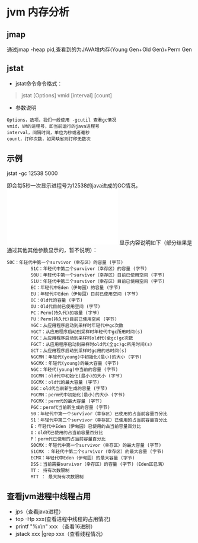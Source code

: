 # jvm 内存分析

## jmap
通过jmap -heap pid,查看到的为JAVA堆内存(Young Gen+Old Gen)+Perm Gen

## jstat

* jstat命令命令格式：
> jstat [Options] vmid [interval] [count]

* 参数说明
```
Options，选项，我们一般使用 -gcutil 查看gc情况
vmid，VM的进程号，即当前运行的java进程号
interval，间隔时间，单位为秒或者毫秒
count，打印次数，如果缺省则打印无数次
```

## 示例
jstat -gc 12538 5000

即会每5秒一次显示进程号为12538的java进成的GC情况，
![](images/gc.md)
显示内容说明如下（部分结果是通过其他其他参数显示的，暂不说明）：
```
S0C：年轻代中第一个survivor（幸存区）的容量 (字节) 
         S1C：年轻代中第二个survivor（幸存区）的容量 (字节) 
         S0U：年轻代中第一个survivor（幸存区）目前已使用空间 (字节) 
         S1U：年轻代中第二个survivor（幸存区）目前已使用空间 (字节) 
         EC：年轻代中Eden（伊甸园）的容量 (字节) 
         EU：年轻代中Eden（伊甸园）目前已使用空间 (字节) 
         OC：Old代的容量 (字节) 
         OU：Old代目前已使用空间 (字节) 
         PC：Perm(持久代)的容量 (字节) 
         PU：Perm(持久代)目前已使用空间 (字节) 
         YGC：从应用程序启动到采样时年轻代中gc次数 
         YGCT：从应用程序启动到采样时年轻代中gc所用时间(s) 
         FGC：从应用程序启动到采样时old代(全gc)gc次数 
         FGCT：从应用程序启动到采样时old代(全gc)gc所用时间(s) 
         GCT：从应用程序启动到采样时gc用的总时间(s) 
         NGCMN：年轻代(young)中初始化(最小)的大小 (字节) 
         NGCMX：年轻代(young)的最大容量 (字节) 
         NGC：年轻代(young)中当前的容量 (字节) 
         OGCMN：old代中初始化(最小)的大小 (字节) 
         OGCMX：old代的最大容量 (字节) 
         OGC：old代当前新生成的容量 (字节) 
         PGCMN：perm代中初始化(最小)的大小 (字节) 
         PGCMX：perm代的最大容量 (字节)   
         PGC：perm代当前新生成的容量 (字节) 
         S0：年轻代中第一个survivor（幸存区）已使用的占当前容量百分比 
         S1：年轻代中第二个survivor（幸存区）已使用的占当前容量百分比 
         E：年轻代中Eden（伊甸园）已使用的占当前容量百分比 
         O：old代已使用的占当前容量百分比 
         P：perm代已使用的占当前容量百分比 
         S0CMX：年轻代中第一个survivor（幸存区）的最大容量 (字节) 
         S1CMX ：年轻代中第二个survivor（幸存区）的最大容量 (字节) 
         ECMX：年轻代中Eden（伊甸园）的最大容量 (字节) 
         DSS：当前需要survivor（幸存区）的容量 (字节)（Eden区已满） 
         TT： 持有次数限制 
         MTT ： 最大持有次数限制 
```

## 查看jvm进程中线程占用
* jps（查看java进程）
* top -Hp xxx(查看进程中线程的占用情况)
* printf "%x\n" xxx （查看16进制）
* jstack xxx |grep xxx（查看线程情况）
